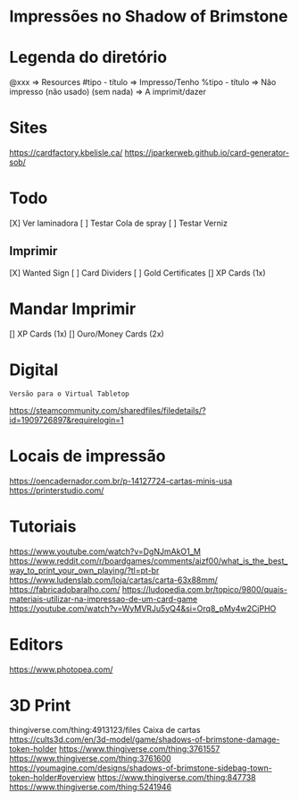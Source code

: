 # Impressões no Shadow of Brimstone


# Legenda do diretório

\@xxx => Resources
\#tipo - título => Impresso/Tenho
\%tipo - título => Não impresso (não usado)
(sem nada) => A imprimit/dazer


# Sites

https://cardfactory.kbelisle.ca/
https://jparkerweb.github.io/card-generator-sob/


# Todo

[X] Ver laminadora
[ ] Testar Cola de spray
[ ] Testar Verniz


## Imprimir

[X] Wanted Sign
[ ] Card Dividers
[ ] Gold Certificates
[] XP Cards (1x)

# Mandar Imprimir
[] XP Cards (1x)
[] Ouro/Money Cards (2x)

# Digital

	Versão para o Virtual Tabletop
https://steamcommunity.com/sharedfiles/filedetails/?id=1909726897&requirelogin=1


# Locais de impressão

https://oencadernador.com.br/p-14127724-cartas-minis-usa
https://printerstudio.com/

# Tutoriais

https://www.youtube.com/watch?v=DgNJmAkO1_M
https://www.reddit.com/r/boardgames/comments/aizf00/what_is_the_best_way_to_print_your_own_playing/?tl=pt-br
https://www.ludenslab.com/loja/cartas/carta-63x88mm/
https://fabricadobaralho.com/
https://ludopedia.com.br/topico/9800/quais-materiais-utilizar-na-impressao-de-um-card-game
https://youtube.com/watch?v=WyMVRJu5yQ4&si=Orq8_pMy4w2CjPHO

# Editors

https://www.photopea.com/

# 3D Print

thingiverse.com/thing:4913123/files
	Caixa de cartas
https://cults3d.com/en/3d-model/game/shadows-of-brimstone-damage-token-holder
https://www.thingiverse.com/thing:3761557
https://www.thingiverse.com/thing:3761600
https://youmagine.com/designs/shadows-of-brimstone-sidebag-town-token-holder#overview
https://www.thingiverse.com/thing:847738
https://www.thingiverse.com/thing:5241946

